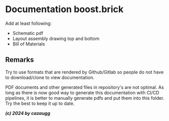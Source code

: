 # Documentation boost.brick

Add at least following:

- Schematic pdf
- Layout assembly drawing top and bottom
- Bill of Materials

## Remarks

Try to use formats that are rendered by Github/Gitlab so people do not have to download/clone to view documentation.

PDF documents and other generated files in repository's are not optimal. As long as there is now good way to generate this documentation with CI/CD pipelines, it is better to manually generate pdfs and put them into this folder. Try the best to keep it up to date.

***(c) 2024 by cazaugg***
